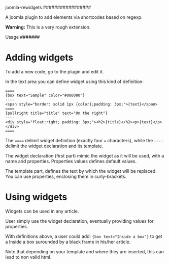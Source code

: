 joomla-rewidgets
#################

A joomla plugin to add elements via shortcodes based on regexp.

**Warning:** This is a very rough extension.

Usage
#######

Adding widgets
===============

To add a new code, go to the plugin and edit it.

In the text area you can define widget using this kind of definition:

```
====
{box text="Sample" color="#000000"}
----
<span style="border: solid 1px {color};padding: 3px;">{text}</span>
====
{pullright title="title" text="On the right"}
----
<div style="float:right; padding: 3px;"><h2>{title}</h2><p>{text}</p></div>
====
```

The `====` delimit widget definition (exactly four `=` characters),
while the `----` delimit the widget declaration and its template.

The widget declaration (first part) mimic the widget as it will be used,
with a name and properties.
Properties values defines default values.

The template part, defines the text by which the widget will be replaced.
You can use properties, enclosing them in curly-brackets.

Using widgets
=============

Widgets can be used in any article.

User simply use the widget declaration, eventually providing values for properties.

With definitions above, a user could add:
`{box text="Inside a box"}`
to get a Inside a box surounded by a black frame in his/her article.

Note that depending on your template and where they are inserted, this can lead to non valid html.
